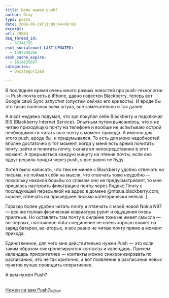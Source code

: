 ```yaml
---
title: Кому нужен push?
author: Gray
type: posts
date: 2009-09-29T11:09:44+00:00
excerpt:
url: /9884
dsq_thread_id:
  - 37341795
esml_socialcount_LAST_UPDATED:
  - 1497294366
essb_cache_expire:
  - 1614835697
categories:
  - Uncategorized

---
```








В последнее время очень много разных новостей про push-технологии &#8212; Push-почта есть в iPhone, давно известен Blackberry, теперь вот Google свой Sync запустил (опустим сейчас его кривость). И вроде бы это такая полезная всем штука, все замечательно и так далее.

А я вот недавно подумал, что зря покупал себе Blackberry и подключал BIS (Blackberry Internet Service). Опытным путем выяснилось, что я не читаю приходящую почту на телефоне и вообще не испытываю острой необходимости читать всю почту в момент прихода. А именно для этого push, вроде бы, и придумывался. То есть для моих надобностей вполне достаточно в тот момент, когда у меня есть время почитать почту, зайти и почитать почту, скачав ее непосредственно в этот момент. А прерываться каждую минуту на чтение почты, если она вдруг решила придти через push, я все равно не буду.

Хотел было написать, что тем не менее с Blackberry удобно отвечать на письма, но поймал себя на мысли, что отвечать тоже неудобно &#8212; поскольку никакой борьбы со спамом оно не предусматривает, то мне пришлось настроить фильтрацию почты через Яндекс.Почту с последующей пересылкой на адрес в домене @mtsua.blackberry.com, короче, отвечать на пришедшее письмо категорически нельзя :).

Гораздо более удобно читать почту и отвечать с моей новой Nokia N97 &#8212; все же полная физическая клавиатура рулит и ощущения очень приятные. Но оставлять там почту в онлайне тоже не имеет смысла &#8212; во-первых, постоянное data-соединение не очень хорошо влияет на заряд батареи, во-вторых, я все равно не читаю почту прямо в момент прихода.

Единственное, для чего мне действительно нужен Push &#8212; это если таким образом синхронизируются контакты и календарь. Причем календарь приоритетнее &#8212; контакты можно синхронизировать по расписанию, это не так критично, а вот появление в расписании новых пунктов лучше проводить оперативнее.

А вам нужен Push?

<noscript>
  <br /> <a href="http://answers.polldaddy.com/poll/2054209/">Нужен ли вам Push?</a><span style="font-size:9px;">(<a href="http://answers.polldaddy.com">polling</a>)</span><br />
</noscript>